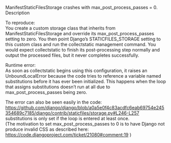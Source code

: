 ManifestStaticFilesStorage crashes with max_post_process_passes = 0.  
Description  

To reproduce:  
You create a custom storage class that inherits from ManifestStaticFilesStorage and override its max_post_process_passes setting to zero. You then point Django’s STATICFILES_STORAGE setting to this custom class and run the collectstatic management command. You would expect collectstatic to finish its post-processing step normally and output the processed files, but it never completes successfully.  

Runtime error:  
As soon as collectstatic begins using this configuration, it raises an UnboundLocalError because the code tries to reference a variable named substitutions before it has ever been initialized. This happens when the loop that assigns substitutions doesn’t run at all due to max_post_process_passes being zero.  

The error can also be seen easily in the code: ​https://github.com/django/django/blob/a0a5e0f4c83acdfc6eab69754e245354689c7185/django/contrib/staticfiles/storage.py#L246-L257  
substitutions is only set if the loop is entered at least once.  
(The motivation to set max_post_process_passes to 0 is to have Django not produce invalid CSS as described here: https://code.djangoproject.com/ticket/21080#comment:19 )
